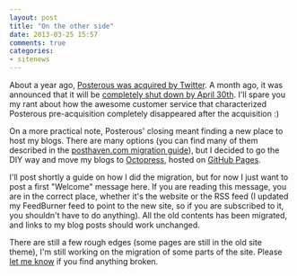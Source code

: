 ```yaml
---
layout: post
title: "On the other side"
date: 2013-03-25 15:57
comments: true
categories: 
- sitenews
---
```


About a year ago,
[Posterous was acquired by Twitter](http://blog.posterous.com/big-news). A
month ago, it was announced that it will be
[completely shut down by April 30th](http://blog.posterous.com/thanks-from-posterous). I'll
spare you my rant about how the awesome customer service that
characterized Posterous pre-acquisition completely disappeared after
the acquisition :)

On a more practical note, Posterous' closing meant finding a new place
to host my blogs. There are many options (you can find many of them
described in the
[posthaven.com migration guide](http://blog.posthaven.com/the-posterous-migration-guide)),
but I decided to go the DIY way and move my blogs to
[Octopress](http://octopress.org), hosted on
[GitHub Pages](http://pages.github.com).

I'll post shortly a guide on how I did the migration, but for now I
just want to post a first "Welcome" message here. If you are reading
this message, you are in the correct place, whether it's the website
or the RSS feed (I updated my FeedBurner feed to point to the new
site, so if you are subscribed to it, you shouldn't have to do
anything). All the old contents has been migrated, and links to my
blog posts should work unchanged.

There are still a few rough edges (some pages are still in the old
site theme), I'm still working on the migration of some parts of the
site. Please [let me know](/contact.html) if you find anything
broken.
